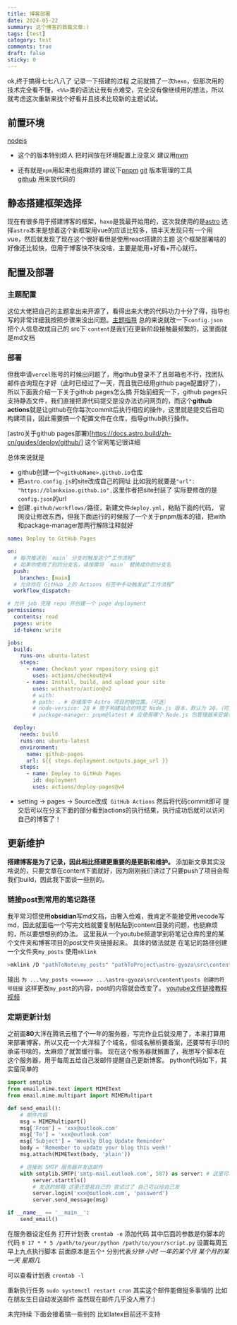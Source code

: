 ```yaml
---
title: 博客部署
date: 2024-05-22
summary: 这个博客的首篇文章:)
tags: [test]
category: test
comments: true
draft: false
sticky: 0
---
```


ok,终于搞得七七八八了
记录一下搭建的过程
之前就搞了一次`hexo`，但那次用的技术完全看不懂，`<%%>`类的语法让我有点难受，完全没有像继续用的想法，所以就考虑这次重新来找个好看并且技术比较新的主题试试。

## 前置环境

[nodejs](https://blog.csdn.net/weixin_52799373/article/details/123840137?ops_request_misc=%257B%2522request%255Fid%2522%253A%2522171635864316800222875512%2522%252C%2522scm%2522%253A%252220140713.130102334..%2522%257D&request_id=171635864316800222875512&biz_id=0&utm_medium=distribute.pc_search_result.none-task-blog-2~all~top_positive~default-2-123840137-null-null.142^v100^pc_search_result_base8&utm_term=nodejs%E5%AE%89%E8%A3%85%E5%8F%8A%E7%8E%AF%E5%A2%83%E9%85%8D%E7%BD%AE&spm=1018.2226.3001.4187)

- 这个的版本特别烦人 把时间放在环境配置上没意义 建议用[nvm](https://blog.csdn.net/qq_30376375/article/details/115877446?ops_request_misc=%257B%2522request%255Fid%2522%253A%2522171635899016800226517494%2522%252C%2522scm%2522%253A%252220140713.130102334..%2522%257D&request_id=171635899016800226517494&biz_id=0&utm_medium=distribute.pc_search_result.none-task-blog-2~all~top_positive~default-1-115877446-null-null.142^v100^pc_search_result_base8&utm_term=nvm&spm=1018.2226.3001.4187)

* 还有就是`npm`用起来也挺麻烦的 建议下[pnpm](https://blog.csdn.net/z858466/article/details/127780380?ops_request_misc=%257B%2522request%255Fid%2522%253A%2522171635908516800225511510%2522%252C%2522scm%2522%253A%252220140713.130102334..%2522%257D&request_id=171635908516800225511510&biz_id=0&utm_medium=distribute.pc_search_result.none-task-blog-2~all~top_positive~default-1-127780380-null-null.142^v100^pc_search_result_base8&utm_term=pnpm&spm=1018.2226.3001.4187)
  [git](https://blog.csdn.net/mukes/article/details/115693833?ops_request_misc=%257B%2522request%255Fid%2522%253A%2522171634001016800226595472%2522%252C%2522scm%2522%253A%252220140713.130102334..%2522%257D&request_id=171634001016800226595472&biz_id=0&utm_medium=distribute.pc_search_result.none-task-blog-2~all~top_positive~default-2-115693833-null-null.142^v100^pc_search_result_base8&utm_term=git&spm=1018.2226.3001.4187) 版本管理的工具
  <br>
  [github](https://blog.csdn.net/weixin_43888891/article/details/112385076?ops_request_misc=%257B%2522request%255Fid%2522%253A%2522171635916816800180639201%2522%252C%2522scm%2522%253A%252220140713.130102334..%2522%257D&request_id=171635916816800180639201&biz_id=0&utm_medium=distribute.pc_search_result.none-task-blog-2~all~top_positive~default-1-112385076-null-null.142^v100^pc_search_result_base8&utm_term=github%E4%BD%BF%E7%94%A8&spm=1018.2226.3001.4187) 用来放代码的

## 静态搭建框架选择

现在有很多用于搭建博客的框架，`hexo`是我最开始用的，这次我使用的是[astro](https://astro.build/)
选择`astro`本来是想着这个新框架用vue的应该比较多，搞半天发现只有一个用vue，然后就发现了现在这个很好看但是使用react搭建的主题
这个框架部署啥的好像还比较快，但用于博客快不快没啥，主要是能用+好看+开心就行。

## 配置及部署

### 主题配置

这位大佬把自己的主题拿出来开源了，看得出来大佬的代码功力十分了得，指导也写的非常详细我按照步骤来没出问题。[主题指导](https://gyoza.lxchapu.com/posts/guide)
总的来说就改一下`config.json` 把个人信息改成自己的
src下 `content`是我们在更新阶段接触最频繁的，这里面就是md文档

### 部署

但我申请`vercel`账号的时候出问题了，用github登录不了且邮箱也不行，找团队邮件咨询现在才好（此时已经过了一天，而且我已经用github page配置好了），所以下面我介绍一下关于github pages怎么搞
开始前细究一下，github pages只支持静态文件，我们直接把源代码提交是没办法访问网页的，而这个**github actions**就是让github在你每次commit后执行相应的操作，这里就是提交后自动构建项目，因此需要搞一个配置文件在仓库，指导github执行操作。

(astro关于github pages部署)[https://docs.astro.build/zh-cn/guides/deploy/github/] 这个官网笔记很详细

总体来说就是

- github创建一个`<githubName>.github.io`仓库
- 把`astro.config.js`的site改成自己的网址
  比如我的就要是`"url": "https://blankxiao.github.io",`这里作者把site封装了 实际要修改的是`config.json`的url
- 创建`.github/workflows/`路径，新建文件`deploy.yml`，粘贴下面的代码，
  官网没让修改东西，但我下面运行的时候报了一个关于pnpm版本的错，把with和package-manager那两行解除注释就好

```yml
name: Deploy to GitHub Pages

on:
  # 每次推送到 `main` 分支时触发这个“工作流程”
  # 如果你使用了别的分支名，请按需将 `main` 替换成你的分支名
  push:
    branches: [main]
  # 允许你在 GitHub 上的 Actions 标签中手动触发此“工作流程”
  workflow_dispatch:

# 允许 job 克隆 repo 并创建一个 page deployment
permissions:
  contents: read
  pages: write
  id-token: write

jobs:
  build:
    runs-on: ubuntu-latest
    steps:
      - name: Checkout your repository using git
        uses: actions/checkout@v4
      - name: Install, build, and upload your site
        uses: withastro/action@v2
        # with:
        # path: . # 存储库中 Astro 项目的根位置。（可选）
        # node-version: 20 # 用于构建站点的特定 Node.js 版本，默认为 20。（可选）
        # package-manager: pnpm@latest # 应使用哪个 Node.js 包管理器来安装依赖项和构建站点。会根据存储库中的 lockfile 自动检测。（可选）

  deploy:
    needs: build
    runs-on: ubuntu-latest
    environment:
      name: github-pages
      url: ${{ steps.deployment.outputs.page_url }}
    steps:
      - name: Deploy to GitHub Pages
        id: deployment
        uses: actions/deploy-pages@v4
```

- setting -> pages -> Source改成` GitHub Actions` 然后将代码commit即可
  提交后可以在分支下面的部分看到actions的执行结果，执行成功后就可以访问自己的博客了！

## 更新维护

**搭建博客是为了记录，因此相比搭建更重要的是更新和维护。**
添加新文章其实没啥说的，只要文章在content下面就好，因为刚刚我们讲过了只要push了项目会帮我们build，因此我下面谈一些别的。

### 链接post到常用的笔记路径

我平常习惯使用**obsidian**写md文档，由奢入俭难，我肯定不能接受用vecode写md，因此就面临一个写完文档就要复制粘贴到content目录的问题，也挺麻烦的，所以要想想别的办法。
这里我从一个youtube频道学到将笔记仓库的里的某个文件夹和博客项目的post文件夹链接起来。
具体的做法就是
在笔记的路径创建一个文件夹`my_posts` 使用`mklink`

```bash
>mklink /D "pathToNote\my_posts" "pathToProject\astro-gyoza\src\content\posts"
```

输出
`为 ...\my_posts <<===>> ...\astro-gyoza\src\content\posts 创建的符号链接`
这样更改`my_post`的内容，post的内容就会改变了。
[youtube文件链接教程视频](https://www.youtube.com/watch?v=dz3GOp4hN50&t=360s)

### 定期更新计划

之前画**80**大洋在腾讯云租了个一年的服务器，写完作业后就没用了，本来打算用来部署博客，所以又花一个大洋租了个域名，但域名解析要备案，还要带有手印的承诺书啥的，太麻烦了就暂缓行事。
现在这个服务器就搁置了，我想写个脚本在这个服务器，用于每周五给自己发邮件提醒自己更新博客。
python代码如下，其实蛮简单的

```python
import smtplib
from email.mime.text import MIMEText
from email.mime.multipart import MIMEMultipart

def send_email():
    # 邮件内容
    msg = MIMEMultipart()
    msg['From'] = 'xxx@outlook.com'
    msg['To'] = 'xxx@outlook.com'
    msg['Subject'] = 'Weekly Blog Update Reminder'
    body = 'Remember to update your blog this week!'
    msg.attach(MIMEText(body, 'plain'))

    # 连接到 SMTP 服务器并发送邮件
    with smtplib.SMTP('smtp-mail.outlook.com', 587) as server: # 这里可以搜一下 每个公司有自己的服务器
        server.starttls()
        # 发送的邮箱 这里还是我自己的 尝试过了 自己可以给自己发
        server.login('xxx@outlook.com', 'password')
        server.send_message(msg)

if __name__ == '__main__':
    send_email()
```

在服务器设定任务
打开计划表
`crontab -e`
添加代码 其中后面的参数是你脚本的代码
`0 17 * * 5 /path/to/your/python /path/to/your/script.py`
设置每周五早上九点执行脚本
前面原本是五个`*` 分别代表*分钟* _小时_ _一年的某个月_ _某个月的某一天_ _星期几_

可以查看计划表
`crontab -l`

重新执行任务
`sudo systemctl restart cron`
其实这个邮件能做挺多事情的 比如在朋友生日自动发送邮件 虽然现在邮件几乎没人用了:)

未完持续 下面会接着搞一些别的 比如latex目前还不支持
